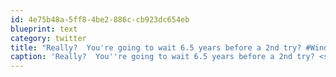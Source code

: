 ```yaml
---
id: 4e75b48a-5ff8-4be2-886c-cb923dc654eb
blueprint: text
category: twitter
title: "Really?  You're going to wait 6.5 years before a 2nd try? #WindowsError http://twitpic.com/35fhnn"
caption: 'Really?  You''re going to wait 6.5 years before a 2nd try? <span class="hashtag hashtag_local">#<a href="http://tweettemp.darylchymko.ca/?tag=windowserror">WindowsError</a> http://twitpic.com/35fhnn'
---
```

